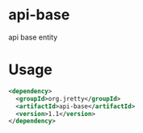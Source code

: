 # api-base
api base entity

# Usage
```xml
<dependency>
  <groupId>org.jretty</groupId>
  <artifactId>api-base</artifactId>
  <version>1.1</version>
</dependency>
```
